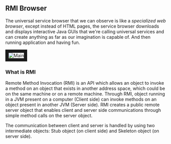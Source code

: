 ## RMI Browser

The universal service browser that we can observe is like a *specialized web browser*, except instead of HTML pages, the service browser downloads and displays interactive Java GUIs that we're calling universal services and can create anything as far as our imagination is capable of. 
And then running application and having fun.

<img src="https://image.ibb.co/mbcRJ9/Main.png" alt="Main" border="10">

### What is RMI

Remote Method Invocation (RMI) is an API which allows an object to invoke a method on an object that exists in another address space, which could be on the same machine or on a remote machine. Through RMI, object running in a JVM present on a computer (Client side) can invoke methods on an object present in another JVM (Server side). RMI creates a public remote server object that enables client and server side communications through simple method calls on the server object.

The communication between client and server is handled by using two intermediate objects: Stub object (on client side) and Skeleton object (on server side).


